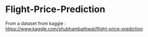 # Flight-Price-Prediction
From a dataset from kaggle : https://www.kaggle.com/shubhambathwal/flight-price-prediction
